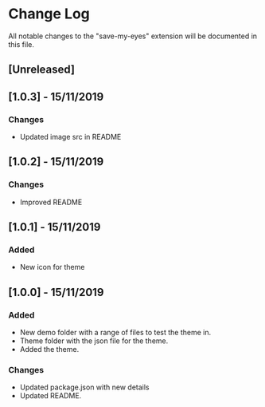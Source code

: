 # Change Log

All notable changes to the "save-my-eyes" extension will be documented in this file.

## [Unreleased]

## [1.0.3] - 15/11/2019
### Changes
- Updated image src in README

## [1.0.2] - 15/11/2019
### Changes
- Improved README

## [1.0.1] - 15/11/2019
### Added
- New icon for theme

## [1.0.0] - 15/11/2019
### Added
- New demo folder with a range of files to test the theme in.
- Theme folder with the json file for the theme.
- Added the theme.

### Changes
- Updated package.json with new details
- Updated README.